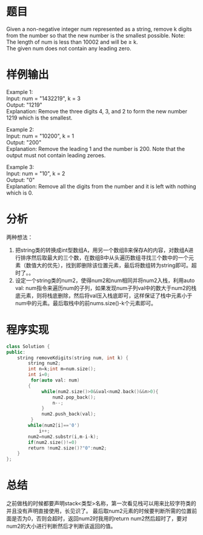 # 题目
Given a non-negative integer num represented as a string, remove k digits from the number so that the new number is the smallest possible.
Note:\
The length of num is less than 10002 and will be ≥ k.\
The given num does not contain any leading zero.
# 样例输出
Example 1: \
Input: num = "1432219", k = 3\
Output: "1219"\
Explanation: Remove the three digits 4, 3, and 2 to form the new number 1219 which is the smallest.

Example 2: \
Input: num = "10200", k = 1\
Output: "200"\
Explanation: Remove the leading 1 and the number is 200. Note that the output must not contain leading zeroes.

Example 3: \
Input: num = "10", k = 2\
Output: "0"\
Explanation: Remove all the digits from the number and it is left with nothing which is 0.
# 分析
两种想法：
1. 把string类的转换成int型数组A，用另一个数组B来保存A的内容，对数组A进行排序然后取最大的三个数，在数组B中从头遍历数组寻找三个数中的一个元素（数值大的优先），找到即删除该位置元素，最后将数组转为string即可。超时了。。
2. 设定一个string类的num2，使得num2和num相同并将num2入栈，利用auto val: num指令来遍历num的子列，如果发现num子列val中的数大于num2的栈底元素，则将栈底删除，然后将val压入栈底即可，这样保证了栈中元素小于num中的元素。最后取栈中的前nums.size()-k个元素即可。
# 程序实现
```cpp
class Solution {
public:
    string removeKdigits(string num, int k) {
        string num2;
        int n=k;int m=num.size();
        int i=0;
         for(auto val: num)  
        {
             while(num2.size()>0&&val<num2.back()&&n>0){
                 num2.pop_back();
                 n--;
             }
             num2.push_back(val);
         }
        while(num2[i]=='0')
            i++;
        num2=num2.substr(i,m-i-k);
        if(num2.size()!=0)
        return !num2.size()?"0":num2;
    }  
}; 
```
# 总结
之前做栈的时候都要声明stack<类型>名称，第一次看见栈可以用来比较字符类的并且没有声明直接使用，长见识了。
最后取num2元素的时候要判断所需的位置前面是否为0，否则会超时，返回num2时我用的return num2然后超时了，要对num2的大小进行判断然后才判断该返回的值。
